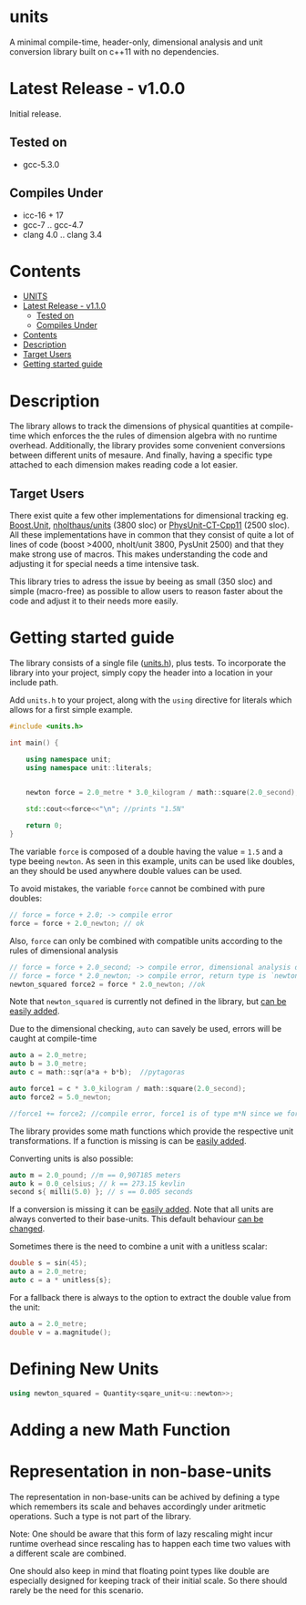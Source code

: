 # units
A minimal compile-time, header-only, dimensional analysis and unit conversion library built on c++11 with no dependencies.

# Latest Release - v1.0.0

Initial release.

## Tested on
 - gcc-5.3.0

## Compiles Under
 - icc-16 + 17
 - gcc-7 .. gcc-4.7
 - clang 4.0 .. clang 3.4
 
# Contents
- [UNITS](#units)
- [Latest Release - v1.1.0](#latest-release---v110)
	- [Tested on](#tested-on)
  - [Compiles Under](#compiles-under)
- [Contents](#contents)
- [Description](#description)
- [Target Users](#target-users)
- [Getting started guide](#getting-started-guide)

# Description

The library allows to track the dimensions of physical quantities at compile-time which enforces the the rules of dimension algebra with no runtime overhead. Additionally, the library provides some convenient conversions between different units of mesaure. And finally, having a specific type attached to each dimension makes reading code a lot easier.

## Target Users
There exist quite a few other implementations for dimensional tracking eg. [Boost.Unit](http://www.boost.org/doc/libs/1_64_0/doc/html/boost_units.html), [nholthaus/units](https://github.com/nholthaus/units) (3800 sloc) or [PhysUnit-CT-Cpp11](https://github.com/martinmoene/PhysUnits-CT-Cpp11) (2500 sloc). All these implementations have in common that they consist of quite a lot of lines of code (boost >4000, nholt/unit 3800, PysUnit 2500) and that they make strong use of macros. This makes understanding the code and adjusting it for special needs a time intensive task.

This library tries to adress the issue by beeing as small (350 sloc) and simple (macro-free) as possible to allow users to reason faster about the code and adjust it to their needs more easily.  

# Getting started guide
The library consists of a single file ([units.h](include/units.h)), plus tests. To incorporate the library into your project, simply copy the header into a location in your include path.

Add `units.h` to your project, along with the `using` directive for literals which allows for a first simple example.

```cpp
#include <units.h>

int main() {

    using namespace unit;
    using namespace unit::literals;


    newton force = 2.0_metre * 3.0_kilogram / math::square(2.0_second);

    std::cout<<force<<"\n"; //prints "1.5N"
    
    return 0;
}
```

The variable `force` is composed of a double having the value = `1.5` and a type beeing `newton`. As seen in this example, units can be used like doubles, an they should be used anywhere double values can be used.

To avoid mistakes, the variable `force` cannot be combined with pure doubles:

```cpp
// force = force + 2.0; -> compile error
force = force + 2.0_newton; // ok
``` 
Also, `force` can only be combined with compatible units according to the rules of dimensional analysis

```cpp
// force = force + 2.0_second; -> compile error, dimensional analysis doesnt allow for summing different units 
// force = force * 2.0_newton; -> compile error, return type is `newton^2`, which cannot be assigned to type 'newton'
newton_squared force2 = force * 2.0_newton; //ok
```

Note that `newton_squared` is currently not defined in the library, but [can be easily added](#defining-new-units).

Due to the dimensional checking, `auto` can savely be used, errors will be caught at compile-time

```cpp
auto a = 2.0_metre;
auto b = 3.0_metre; 
auto c = math::sqr(a*a + b*b);  //pytagoras

auto force1 = c * 3.0_kilogram / math::square(2.0_second);
auto force2 = 5.0_newton;

//force1 += force2; //compile error, force1 is of type m*N since we forgot a 't' in 'sqr' making c of type meter^2  
```

The library provides some math functions which provide the respective unit transformations. If a function is missing is can be [easily added](#adding-a-new-math-function).

Converting units is also possible:

```cpp
auto m = 2.0_pound; //m == 0,907185 meters
auto k = 0.0_celsius; // k == 273.15 kevlin
second s{ milli(5.0) }; // s == 0.005 seconds
```

If a conversion is missing it can be [easily added](#adding-a-new-math-function). Note that all units are always converted to their base-units. This default behaviour [can be changed](#representation-in-non-base-units).

Sometimes there is the need to combine a unit with a unitless scalar:

```cpp
double s = sin(45);
auto a = 2.0_metre; 
auto c = a * unitless{s};
```

For a fallback there is always to the option to extract the double value from the unit:

```cpp
auto a = 2.0_metre; 
double v = a.magnitude();
```



# Defining New Units

```cpp
using newton_squared = Quantity<sqare_unit<u::newton>>;
```

# Adding a new Math Function



# Representation in non-base-units

The representation in non-base-units can be achived by defining a type which remembers its scale and behaves accordingly under aritmetic operations. Such a type is not part of the library.

Note: One should be aware that this form of lazy rescaling might incur runtime overhead since rescaling has to happen each time two values with a different scale are combined.

One should also keep in mind that floating point types like double are especially designed for keeping track of their initial scale. So there should rarely be the need for this scenario. 

